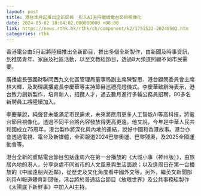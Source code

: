 ```yaml
---
layout: post
title: 港台本月起推出全新節目　引入AI主持繼續電台節目視像化
date: 2024-05-02 18:04:02.000000000 +08:00
link: https://news.rthk.hk/rthk/ch/component/k2/1751522-20240502.htm
categories: rthk
---
```


香港電台由5月起將陸續推出全新節目，推出多個全新製作，由新聞及時事資訊，到推廣青年、家庭及社區活動，以至文教組節目，透過8大頻道照顧不同市民需要。

廣播處長張國財聯同西九文化區管理局董事局副主席陳智思、港台顧問委員會主席林大輝，及助理廣播處長李慶華等主持節目巡禮亮燈儀式。李慶華致辭時表示，港台致力創新製作，培育新人，招攬人才，過去數月進行多輪公務員招聘，80多名新聘員工將陸續加入。

李慶華說，純聲音未能滿足市民需求，未來將應用更多人工智能AI等高科技，將電台節目視像化，透過不同平台將內容發放得更高更遠。他又說，今年是中華人民共和國成立75周年，港台製作將深化與內地的連結，說好中國和香港故事。港台亦會透過電視、電台及新媒體，全面報道2024巴黎奧運、巴黎殘奧，及2025全國運動會等。

港台全新的重點電台節目包括逢周六在第一台播放的《大城小事（神州版）》，由旅居內地的港人，分享身處不同省市的人文風景與生活面貌；以及逢周日在第一台播放的《中國遠朋與近鄰》，從歷史及文化角度看中國外交等。另外，繼英文新聞部利用AI報道體育新聞後，港台將於普通話台節目《放眼世界》及公共事務組製作《太陽底下新鮮事》中加入AI主持。
